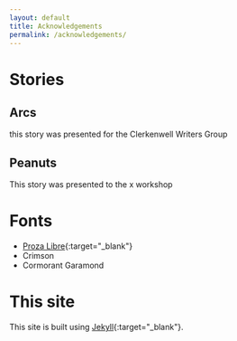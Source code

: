 ```yaml
---
layout: default
title: Acknowledgements
permalink: /acknowledgements/
---
```


# Stories

## Arcs
this story was presented for the Clerkenwell Writers Group

## Peanuts
This story was presented to the x workshop

# Fonts

* [Proza Libre](https://bureauroffa.com/about-proza-libre){:target="_blank"}
* Crimson
* Cormorant Garamond

# This site
This site is built using [Jekyll](https://jekyllrb.com/){:target="_blank"}.
